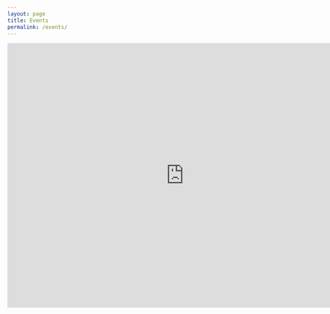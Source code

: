 ```yaml
---
layout: page
title: Events
permalink: /events/
---
```

<iframe src="https://calendar.google.com/calendar/embed?height=600&wkst=1&bgcolor=%23B39DDB&ctz=UTC&showTitle=0&showPrint=0&showTabs=1&showCalendars=0&src=YWt0aW9uLndhdGNoQGdtYWlsLmNvbQ&src=ZWwuZ3JlZWsjaG9saWRheUBncm91cC52LmNhbGVuZGFyLmdvb2dsZS5jb20&color=%23039BE5&color=%230B8043" style="border-width:0" width="800" height="600" frameborder="0" scrolling="no"></iframe>